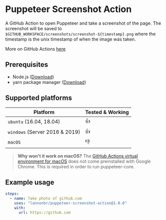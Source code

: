 # Puppeteer Screenshot Action

A GitHub Action to open Puppeteer and take a screenshot of the page. The screenshot will be saved to `$GITHUB_WORKSPACE/screenshots/screenshot-${timestamp}.png` where the timestamp is the unix timestamp of when the image was taken.

More on GitHub Actions [here](https://github.com/features/actions)

## Prerequisites

- Node.js ([Download](https://nodejs.org/en/download/))
- yarn package manager ([Download](https://yarnpkg.com/lang/en/docs/install))

## Supported platforms
| Platform | Tested & Working |
| --- | --- |
| `ubuntu` (16.04, 18.04) | :+1: |
| `windows` (Server 2016 & 2019) | :+1: |
| `macOS` | :-1: |

> **Why won't it work on macOS?** The [GitHub Actions virtual environment for macOS](https://help.github.com/en/articles/software-in-virtual-environments-for-github-actions#macos-1014) does not come preinstalled with Google Chrome. This is required in order to run puppeteer-core.

## Example usage
```yaml
steps:
  - name: Take photo of github.com
    uses: "lannonbr/puppeteer-screenshot-action@1.0.0"
    with:
      url: https://github.com
```
